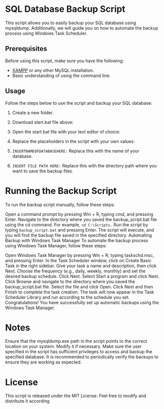 # SQL Database Backup Script

This script allows you to easily backup your SQL database using mysqldump. Additionally, we will guide you on how to automate the backup process using Windows Task Scheduler.

## Prerequisites

Before using this script, make sure you have the following:

- [XAMPP](https://www.apachefriends.org/index.html) or any other MySQL installation.
- Basic understanding of using the command line.

## Usage

Follow the steps below to use the script and backup your SQL database:

1. Create a new folder.
2. Download start.bat file above:
3. Open the start.bat file with your text editor of choice:



4. Replace the placeholders in the script with your own values:
5. ```INSERTNAMEOFDATABASEHERE:``` Replace this with the name of your database.
6. ```INSERT FILE PATH HERE:``` Replace this with the directory path where you want to save the backup files.

# Running the Backup Script
To run the backup script manually, follow these steps:

Open a command prompt by pressing Win + R, typing cmd, and pressing Enter.
Navigate to the directory where you saved the backup_script.bat file using the cd command. For example, ```cd C:\Scripts.```
Run the script by typing ```backup_script.bat``` and pressing Enter.
The script will execute, and you will find the backup file saved in the specified directory.
Automating Backup with Windows Task Manager
To automate the backup process using Windows Task Manager, follow these steps:

Open Windows Task Manager by pressing Win + R, typing taskschd.msc, and pressing Enter.
In the Task Scheduler window, click on Create Basic Task in the right sidebar.
Give your task a name and description, then click Next.
Choose the frequency (e.g., daily, weekly, monthly) and set the desired backup schedule. Click Next.
Select Start a program and click Next.
Click Browse and navigate to the directory where you saved the backup_script.bat file. Select the file and click Open.
Click Next and then Finish to complete the task creation.
The task will now appear in the Task Scheduler Library and run according to the schedule you set.
Congratulations! You have successfully set up automatic backups using the Windows Task Manager.

# Notes
Ensure that the mysqldump.exe path in the script points to the correct location on your system. Modify it if necessary.
Make sure the user specified in the script has sufficient privileges to access and backup the specified database.
It is recommended to periodically verify the backups to ensure they are working as expected.

 
# License
This script is released under the MIT License. Feel free to modify and distribute it according
